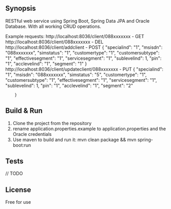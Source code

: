 ## Synopsis

RESTful web service using Spring Boot, Spring Data JPA and Oracle Database. With all working CRUD operations.

Example requests:
    http://localhost:8036/client/088xxxxxxx - GET
    http://localhost:8036/client/088xxxxxxx - DEL
    http://localhost:8036/client/addclient - POST
        {
            "specialind": "1",
            "msisdn": "088xxxxxxx",
            "simstatus": "1",
            "customertype": "1",
            "customersubtype": "1",
            "effectivesegment": "1",
            "servicesegment": "1",
            "sublevelind": 1,
            "pin": "1",
            "acclevelind": "1",
            "segment": "1"
        }
    http://localhost:8036/client/updateclient/088xxxxxxx - PUT
        {
            "specialind": "1",
            "msisdn": "088xxxxxxx",
            "simstatus": "5",
            "customertype": "1",
            "customersubtype": "1",
            "effectivesegment": "1",
            "servicesegment": "1",
            "sublevelind": 1,
            "pin": "1",
            "acclevelind": "1",
            "segment": "2"

        }


## Build & Run

1. Clone the project from the repository
2. rename application.properties.example to application.properties and the Oracle credentials
3. Use maven to build and run it:
    mvn clean package && mvn spring-boot:run


## Tests

// TODO

## License

Free for use